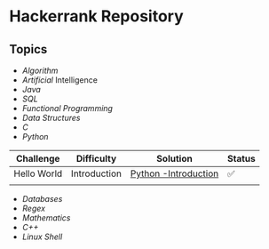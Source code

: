 # Hackerrank Repository

## Topics

- *Algorithm*
- *Artificial* Intelligence
- *Java*
- *SQL*
- *Functional Programming*
- *Data Structures*
- *C*
- *Python*

| Challenge   | Difficulty   | Solution                                                                                                      | Status |
|-------------|--------------|---------------------------------------------------------------------------------------------------------------|--------|
| Hello World | Introduction | [Python -Introduction](https://github.com/NicolaTommasini/Hackerrank/blob/main/Python/Introduction_Python.py) | :white_check_mark:     |
|             |              |                                                                                                               |        |
- *Databases*
- *Regex*
- *Mathematics*
- *C++*
- *Linux Shell*


